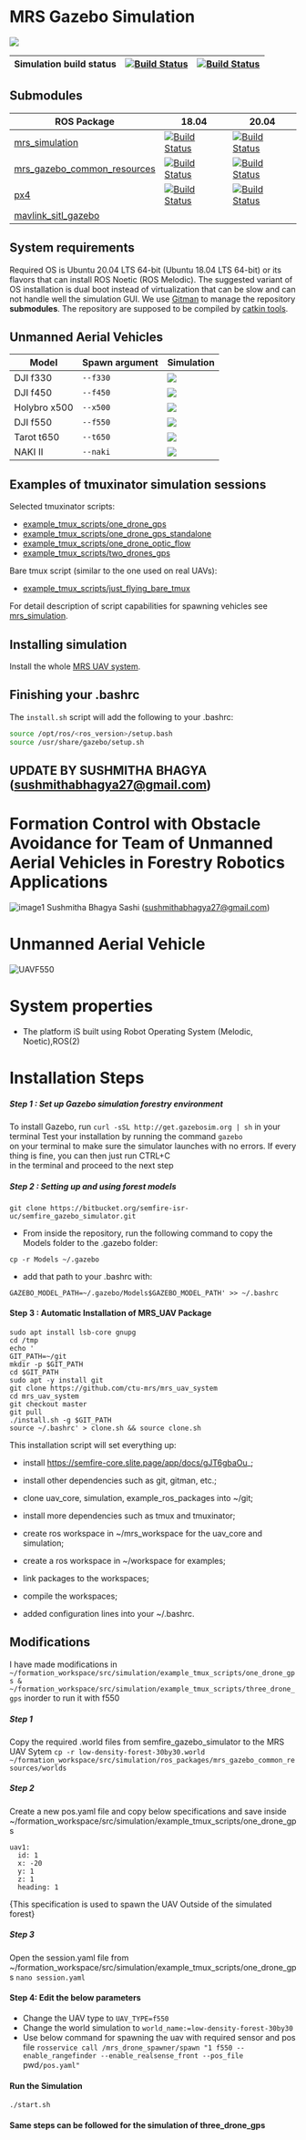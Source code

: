 # MRS Gazebo Simulation
![](.fig/thumbnail.jpg)

| Simulation build status | [![Build Status](https://github.com/ctu-mrs/simulation/workflows/Melodic/badge.svg)](https://github.com/ctu-mrs/simulation/actions) | [![Build Status](https://github.com/ctu-mrs/simulation/workflows/Noetic/badge.svg)](https://github.com/ctu-mrs/simulation/actions) |
|-------------------------|-------------------------------------------------------------------------------------------------------------------------------------|------------------------------------------------------------------------------------------------------------------------------------|

## Submodules

| ROS Package                                                                           | 18.04                                                                                                                                                                 | 20.04                                                                                                                                                                |
|---------------------------------------------------------------------------------------|-----------------------------------------------------------------------------------------------------------------------------------------------------------------------|----------------------------------------------------------------------------------------------------------------------------------------------------------------------|
| [mrs_simulation](https://github.com/ctu-mrs/mrs_simulation)                           | [![Build Status](https://github.com/ctu-mrs/mrs_simulation/workflows/Melodic/badge.svg)](https://github.com/ctu-mrs/mrs_simulation/actions)                           | [![Build Status](https://github.com/ctu-mrs/mrs_simulation/workflows/Noetic/badge.svg)](https://github.com/ctu-mrs/mrs_simulation/actions)                           |
| [mrs_gazebo_common_resources](https://github.com/ctu-mrs/mrs_gazebo_common_resources) | [![Build Status](https://github.com/ctu-mrs/mrs_gazebo_common_resources/workflows/Melodic/badge.svg)](https://github.com/ctu-mrs/mrs_gazebo_common_resources/actions) | [![Build Status](https://github.com/ctu-mrs/mrs_gazebo_common_resources/workflows/Noetic/badge.svg)](https://github.com/ctu-mrs/mrs_gazebo_common_resources/actions) |
| [px4](https://github.com/ctu-mrs/px4_firmware)                                        | [![Build Status](https://github.com/ctu-mrs/px4_firmware/workflows/Melodic/badge.svg)](https://github.com/ctu-mrs/px4_firmware/actions)                               | [![Build Status](https://github.com/ctu-mrs/px4_firmware/workflows/Noetic/badge.svg)](https://github.com/ctu-mrs/px4_firmware/actions)                               |
| [mavlink_sitl_gazebo](https://github.com/ctu-mrs/px4_sitl_gazebo)                     |                                                                                                                                                                       |                                                                                                                                                                      |

## System requirements

Required OS is Ubuntu 20.04 LTS 64-bit (Ubuntu 18.04 LTS 64-bit) or its flavors that can install ROS Noetic (ROS Melodic).
The suggested variant of OS installation is dual boot instead of virtualization that can be slow and can not handle well the simulation GUI.
We use [Gitman](https://github.com/jacebrowning/gitman) to manage the repository **submodules**.
The repository are supposed to be compiled by [catkin tools](https://catkin-tools.readthedocs.io).

## Unmanned Aerial Vehicles

| Model        | Spawn argument | Simulation                    |
|--------------|----------------|-------------------------------|
| DJI f330     | `--f330`       | ![](.fig/f330_simulation.jpg) |
| DJI f450     | `--f450`       | ![](.fig/f450_simulation.jpg) |
| Holybro x500 | `--x500`       | ![](.fig/x500_simulation.jpg) |
| DJI f550     | `--f550`       | ![](.fig/f550_simulation.jpg) |
| Tarot t650   | `--t650`       | ![](.fig/t650_simulation.jpg) |
| NAKI II      | `--naki`       | ![](.fig/naki_simulation.jpg) |

## Examples of tmuxinator simulation sessions

Selected tmuxinator scripts:

- [example_tmux_scripts/one_drone_gps](example_tmux_scripts/one_drone_gps)
- [example_tmux_scripts/one_drone_gps_standalone](example_tmux_scripts/one_drone_gps_standalone)
- [example_tmux_scripts/one_drone_optic_flow](example_tmux_scripts/one_drone_optic_flow)
- [example_tmux_scripts/two_drones_gps](example_tmux_scripts/two_drones_gps)

Bare tmux script (similar to the one used on real UAVs):

- [example_tmux_scripts/just_flying_bare_tmux](example_tmux_scripts/just_flying_bare_tmux)

For detail description of script capabilities for spawning vehicles see [mrs_simulation](https://github.com/ctu-mrs/mrs_simulation).

## Installing simulation

Install the whole [MRS UAV system](https://github.com/ctu-mrs/mrs_uav_system).

## Finishing your .bashrc

The `install.sh` script will add the following to your .bashrc:
```bash
source /opt/ros/<ros_version>/setup.bash
source /usr/share/gazebo/setup.sh
```

## UPDATE BY SUSHMITHA BHAGYA (sushmithabhagya27@gmail.com)

# Formation Control with Obstacle Avoidance for Team of Unmanned Aerial Vehicles in Forestry Robotics Applications
![image1](https://user-images.githubusercontent.com/109359404/183971029-e006f5cd-e4b3-4088-b010-5fbbb5c0e968.png)
Sushmitha Bhagya Sashi (sushmithabhagya27@gmail.com)

# Unmanned Aerial Vehicle

![UAVF550](https://user-images.githubusercontent.com/109359404/183973699-df7a3ea0-aa6c-4d1b-917a-c2cdda494319.png)

# System properties

- The platform iS built using Robot Operating System (Melodic, Noetic),ROS(2)
# Installation Steps

##### Step 1 : Set up Gazebo simulation forestry environment
To install Gazebo, run 
`curl -sSL http://get.gazebosim.org | sh` in your terminal
Test your installation by running the command `gazebo` on your terminal to make sure the simulator launches with no errors. If everything is fine, you can then just run CTRL+C in the terminal and proceed to the next step

##### Step 2  : Setting up and using forest models
`git clone https://bitbucket.org/semfire-isr-uc/semfire_gazebo_simulator.git`
- From inside the repository, run the following command to copy the Models folder to the .gazebo folder:

`cp -r Models ~/.gazebo`

- add that path to your .bashrc with:

`GAZEBO_MODEL_PATH=~/.gazebo/Models$GAZEBO_MODEL_PATH' >> ~/.bashrc`

#### Step 3 : Automatic Installation of MRS_UAV Package

```
sudo apt install lsb-core gnupg
cd /tmp
echo '
GIT_PATH=~/git
mkdir -p $GIT_PATH
cd $GIT_PATH
sudo apt -y install git
git clone https://github.com/ctu-mrs/mrs_uav_system
cd mrs_uav_system
git checkout master
git pull
./install.sh -g $GIT_PATH
source ~/.bashrc' > clone.sh && source clone.sh
```

This installation script will set everything up:

- install https://semfire-core.slite.page/app/docs/gJT6gbaOu_;

- install other dependencies such as git, gitman, etc.;

- clone uav_core, simulation, example_ros_packages into ~/git;

- install more dependencies such as tmux and tmuxinator;

- create ros workspace in ~/mrs_workspace for the uav_core and simulation;

- create a ros workspace in ~/workspace for examples;

- link packages to the workspaces;

- compile the workspaces;

- added configuration lines into your ~/.bashrc.


## Modifications 

I have made modifications in `~/formation_workspace/src/simulation/example_tmux_scripts/one_drone_gps & ~/formation_workspace/src/simulation/example_tmux_scripts/three_drone_gps` inorder to run it with f550

##### Step 1
 Copy the required .world files from semfire_gazebo_simulator to the MRS UAV Sytem
 `cp -r low-density-forest-30by30.world ~/formation_workspace/src/simulation/ros_packages/mrs_gazebo_common_resources/worlds`
 
##### Step 2 
Create a new pos.yaml file and copy below specifications and save inside ~/formation_workspace/src/simulation/example_tmux_scripts/one_drone_gps
```
uav1:
  id: 1
  x: -20 
  y: 1
  z: 1
  heading: 1
  ```

{This specification is used to spawn the UAV Outside of the simulated forest}

##### Step 3
Open the session.yaml file from ~/formation_workspace/src/simulation/example_tmux_scripts/one_drone_gps
`nano session.yaml`

#### Step 4: Edit the below parameters
- Change the UAV type to `UAV_TYPE=f550`
- Change the world simulation to `world_name:=low-density-forest-30by30`
- Use below command for spawning the uav with required sensor and pos file
`rosservice call /mrs_drone_spawner/spawn "1 f550 --enable_rangefinder --enable_realsense_front --pos_file `pwd`/pos.yaml"`

#### Run the Simulation
`./start.sh`

#### Same steps can be followed for the simulation of three_drone_gps
 
